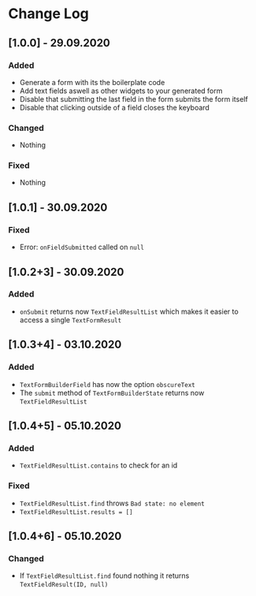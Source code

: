 # Change Log

## [1.0.0] - 29.09.2020

### Added
* Generate a form with its the boilerplate code
* Add text fields aswell as other widgets to your generated form
* Disable that submitting the last field in the form submits the form itself
* Disable that clicking outside of a field closes the keyboard

### Changed
* Nothing

### Fixed
* Nothing

## [1.0.1] - 30.09.2020

### Fixed
* Error: `onFieldSubmitted` called on `null`

## [1.0.2+3] - 30.09.2020

### Added
* `onSubmit` returns now `TextFieldResultList` which makes it easier to access a single `TextFormResult`

## [1.0.3+4] - 03.10.2020

### Added
* `TextFormBuilderField` has now the option `obscureText`
* The `submit` method of `TextFormBuilderState` returns now `TextFieldResultList`

## [1.0.4+5] - 05.10.2020

### Added
* `TextFieldResultList.contains` to check for an id

### Fixed
* `TextFieldResultList.find` throws `Bad state: no element`
* `TextFieldResultList.results = []`

## [1.0.4+6] - 05.10.2020

### Changed
* If `TextFieldResultList.find` found nothing it returns `TextFieldResult(ID, null)`